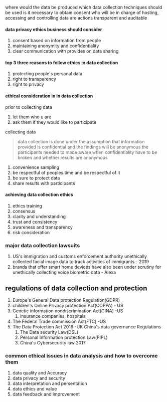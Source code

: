 where would the data be produced
which data collection techniques should be used
is it necessary to obtain consent
who will be in charge of hosting, accessing and controlling data
are actions transparent and auditable

#### data privacy ethics business should consider
1. consent based on information from people
2. maintaining anonymity and confidentiality
3. clear communication with provides on data sharing

#### top 3 three reasons to follow ethics in data collection

1. protecting people's personal data
2. right to transparency
3. right to privacy

#### ethical consideration in in data collection

prior to collecting data
1. let them who u are
2. ask them if they would like to participate

collecting data
>data collection is done under the assumption that information provided is confidential and the findings will be anonymous
>the participants needed to made aware when confidentiality have to be broken and whether results are anonymous

1. convenience sampling
2. be respectful of peoples time and be respectful of it
3. be sure to protect data
4. share results with participants



#### achieving data collection ethics

1. ethics training
2. consensus
3. clarity and understanding
4. trust and consistency
5. awareness and transparency
6. risk consideration

### major data collection lawsuits

1. US's immigration and customs enforcement authority unethically collected facial image data to track activities of immigrants - 2019
2. brands that offer smart home devices have also been under scrutiny for unethically collecting voice biometric data - Alexa

## regulations of data collection and protection

1. Europe's General Data protection Regulation(GDPR)
2. children's Online Privacy protection Act(COPPA) - US
3. Genetic information nondiscrimination Act(GINA) -US
	1. insurance companies, hospitals
4.  The Federal  Trade commission Act(FTC) -US
5. The Data Protection Act 2018 -UK
China's data governance Regulations
	1. The Data security Law(DSL)
	2. Personal Information protection Law(PIPL)
	3. China's Cybersecurity law 2017

### common ethical issues in data analysis and how to overcome them

1. data quality and Accuracy
2. data privacy and security
3. data interpretation and persentation
4. data ethics and value
5. data feedback and improvement



